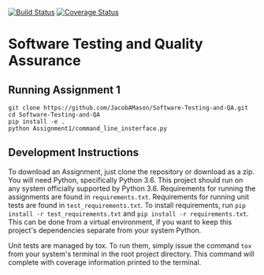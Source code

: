[![Build Status](https://travis-ci.org/JacobAMason/Software-Testing-and-QA.svg?branch=master)](https://travis-ci.org/JacobAMason/Software-Testing-and-QA) [![Coverage Status](https://coveralls.io/repos/github/JacobAMason/Software-Testing-and-QA/badge.svg?branch=master)](https://coveralls.io/github/JacobAMason/Software-Testing-and-QA?branch=master)
# Software Testing and Quality Assurance

## Running Assignment 1
```
git clone https://github.com/JacobAMason/Software-Testing-and-QA.git
cd Software-Testing-and-QA
pip install -e .
python Assignment1/command_line_insterface.py
```

## Development Instructions
To download an Assignment, just clone the repository or download as a zip.
You will need Python, specifically Python 3.6.
This project should run on any system officially supported by Python 3.6.
Requirements for running the assignments are found in `requirements.txt`. Requirements for running unit tests are found in `test_requirements.txt`.
To install requirements, run `pip install -r test_requirements.txt` and `pip install -r requirements.txt`.
This can be done from a virtual environment, if you want to keep this project's dependencies separate from your system Python.

Unit tests are managed by tox.
To run them, simply issue the command `tox` from your system's terminal in the root project directory.
This command will complete with coverage information printed to the terminal.
